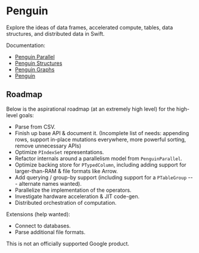 # Penguin #

Explore the ideas of data frames, accelerated compute, tables, data structures, and
distributed data in Swift.

Documentation:
 - [Penguin Parallel](https://saeta.github.io/penguin/parallel)
 - [Penguin Structures](https://saeta.github.io/penguin/structures)
 - [Penguin Graphs](https://saeta.github.io/penguin/graphs)
 - [Penguin](https://saeta.github.io/penguin/penguin)

## Roadmap ##

Below is the aspirational roadmap (at an extremely high level) for the high-level goals:

 - Parse from CSV.
 - Finish up base API & document it. (Incomplete list of needs: appending rows, support in-place mutations everywhere, more powerful sorting, remove unnecessary APIs)
 - Optimize `PIndexSet` representations.
 - Refactor internals around a parallelism model from `PenguinParallel`.
 - Optimize backing store for `PTypedColumn`, including adding support for larger-than-RAM & file formats like Arrow.
 - Add querying / group-by support (including support for a `PTableGroup` --- alternate names wanted).
 - Parallelize the implementation of the operators.
 - Investigate hardware acceleration & JIT code-gen.
 - Distributed orchestration of computation.

Extensions (help wanted):
 - Connect to databases.
 - Parse additional file formats.

This is not an officially supported Google product.
